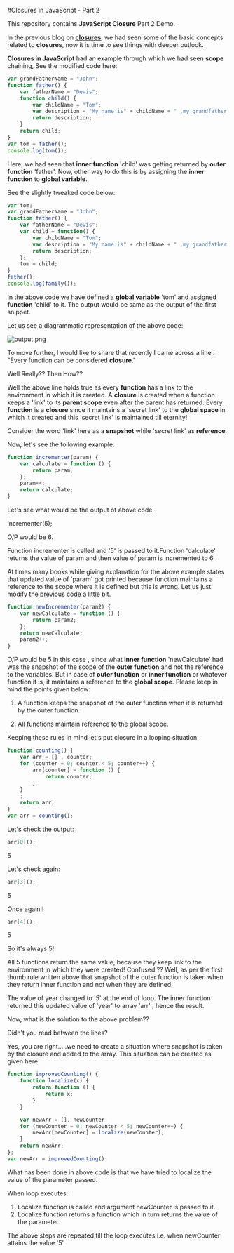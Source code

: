 #Closures in JavaScript - Part 2

This repository contains **JavaScript Closure** Part 2 Demo.

In the previous blog on **[closures](https://github.com/namita1990/Closures)**, we had seen some of the basic concepts related to **closures**, now it is time to see things with deeper outlook.

**Closures in JavaScript** had an example through which we had seen **scope** chaining, See the modified code here:

```javascript
var grandFatherName = "John";
function father() {
    var fatherName = "Devis";
    function child() {
        var childName = "Tom";
        var description = "My name is" + childName + " ,my grandfather is " + grandfatherName + " and my father is " + fatherName;
        return description;
    }
    return child;
}
var tom = father();
console.log(tom());
```

Here, we had seen that **inner function** 'child' was getting returned by **outer function** 'father'. Now, other way to do this is by assigning the **inner function** to **global variable**.

See the slightly tweaked code below:

```javascript
var tom;
var grandFatherName = "John";
function father() {
    var fatherName = "Devis";
    var child = function() {
        var childName = "Tom";
        var description = "My name is" + childName + " ,my grandfather is " + grandFatherName + " and my father is " + fatherName;
        return description;
    };
    tom = child;
}
father();
console.log(family());
```

In the above code we have defined a **global variable** 'tom' and assigned **function** 'child' to it. The output would be same as the output of the first snippet.

Let us see a diagrammatic representation of the above code:

![output.png](https://raw.githubusercontent.com/namita1990/Closures-Part-2/master/Family_Example_Closures.png)

To move further, I would like to share that recently I came across a line : "Every function can be considered **closure**."

Well Really?? Then How??

Well the above line holds true as every **function** has a link to the environment in which it is created. A **closure** is created when a function keeps a 'link' to its **parent scope** even after the parent has returned. Every **function** is a **closure** since it maintains a 'secret link' to the **global space** in which it created and this 'secret link' is maintained till eternity!

Consider the word 'link' here as a **snapshot** while 'secret link' as **reference**. 

Now, let's see the following example:

```JavaScript
function incrementer(param) {
    var calculate = function () {
        return param;
    };
    param++;
    return calculate;
}
```

Let's see what would be the output of above code.

incrementer(5);

O/P would be 6.

Function incrementer is called and '5' is passed to it.Function 'calculate' returns the value of param and then value of param is incremented to 6.


At times many books while giving explanation for the above example states that updated value of 'param' got printed because function maintains a reference to the scope where it is defined but this is wrong. Let us just modify the previous code a little bit.

```JavaScript
function newIncrementer(param2) {
    var newCalculate = function () {
        return param2;
    };
    return newCalculate;
    param2++;
}

```
O/P would be 5 in this case , since what **inner function** 'newCalculate' had was the snapshot of the scope of the **outer function** and not the reference to the variables. But in case of **outer function** or **inner function** or whatever function it is, it maintains a reference to the **global scope**. Please keep in mind the points given below:

1. A function keeps the snapshot of the outer function when it is returned by the outer function.

2. All functions maintain reference to the global scope.

Keeping these rules in mind let's put closure in a looping situation:

```JavaScript
function counting() {
    var arr = [] , counter;
    for (counter = 0; counter < 5; counter++) {
        arr[counter] = function () {
            return counter;
        }
    }
    ;
    return arr;
}
var arr = counting();

```

Let's check the output:

```JavaScript
arr[0]();
```

5

Let's check again:

```JavaScript
arr[3]();
```

5

Once again!!

```JavaScript
arr[4]();
```

5

So it's always 5!!

All 5 functions return the same value, because they keep link to the environment in which they were created! Confused ??
Well, as per the first thumb rule written above that snapshot of the outer function is taken when they return inner function and not when they are defined.

The value of year changed to '5' at the end of loop. The inner function returned this updated value of 'year' to array 'arr' , hence the result.

Now, what is the solution to the above problem??

Didn't you read between the lines?

Yes, you are right.....we need to create a situation where snapshot is taken by the closure and added to the array. This situation can be created as given here:

```JavaScript
function improvedCounting() {
    function localize(x) {
        return function () {
            return x;
        }
    }

    var newArr = [], newCounter;
    for (newCounter = 0; newCounter < 5; newCounter++) {
        newArr[newCounter] = localize(newCounter);
    }
    return newArr;
};
var newArr = improvedCounting();

```
What has been done in above code is that we have tried to localize the value of the parameter passed.

When loop executes:

1. Localize function is called and argument newCounter is passed to it.
2. Localize function returns a function which in turn returns the value of the parameter.

The above steps are repeated till the loop executes i.e. when newCounter attains the value '5'.